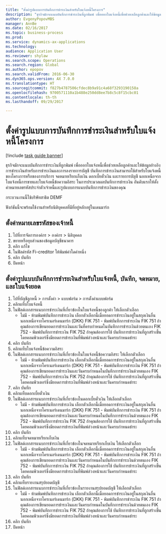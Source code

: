 ```yaml
--- 
title: "ตั้งค่ารูปแบบการบันทึกการชำระเงินสำหรับใบแจ้งหนี้โครงการ"
description: "ธุรกิจมักจะแนบบันทึกการชำระเงินที่ถูกพิมพ์ เพื่อออกใบแจ้งหนี้เพื่อช่วยเหลือลูกค้าและให้ข้อมูลอ้างอิงการชำระเงินสำหรับการชำระเงินและการลงรายการบัญชี"
author: EvgenyPopovMBS
manager: AnnBe
ms.date: 02/16/2017
ms.topic: business-process
ms.prod: 
ms.service: dynamics-ax-applications
ms.technology: 
audience: Application User
ms.reviewer: shylaw
ms.search.scope: Operations
ms.search.region: Global
ms.author: epopov
ms.search.validFrom: 2016-06-30
ms.dyn365.ops.version: AX 7.0.0
ms.translationtype: HT
ms.sourcegitcommit: f827b4787506cfdec8b9a91c4a68f3293190158a
ms.openlocfilehash: 9700571110a1b488e250dd8ee7b8c5c8f15cbc01
ms.contentlocale: th-th
ms.lasthandoff: 09/29/2017

---
```

# <a name="set-up-payment-slip-format-for-project-invoices"></a>ตั้งค่ารูปแบบการบันทึกการชำระเงินสำหรับใบแจ้งหนี้โครงการ

[!include [task guide banner](../../includes/task-guide-banner.md)]

ธุรกิจมักจะแนบบันทึกการชำระเงินที่ถูกพิมพ์ เพื่อออกใบแจ้งหนี้เพื่อช่วยเหลือลูกค้าและให้ข้อมูลอ้างอิงการชำระเงินสำหรับการชำระเงินและการลงรายการบัญชี บันทึกการชำระเงินสามารถใช้สำหรับใบแจ้งหนี้ของโครงการหรือของการบริการ จดหมายเรียกเก็บเงิน ดอกเบี้ยตั๋วเงิน และรายการบัญชี นอกเหนือจากใบแจ้งหนี้การขายและใบแจ้งหนี้ข้อความอิสระ ในการประมวลผลบันทึกการชำระเงิน อันดับแรกให้ตั้งค่าหมายเลขรหัสประจำตัวเจ้าหนี้และรูปแบบการแนบบันทึกการชำระเงินของคุณ

กระบวนงานนี้ใช้บริษัทสาธิต DEMF 

ฟังก์ชันนี้จะพร้อมใช้งานสำหรับนิติบุคคลที่มีที่อยู่หลักอยู่ในเดนมาร์ก


## <a name="set-up-a-creditor-id-number"></a>ตั้งค่าหมายเลขรหัสของเจ้าหนี้
1. ไปที่การจัดการองค์กร > องค์กร > นิติบุคคล
2. ขยายหรือยุบส่วนของข้อมูลบัญชีธนาคาร
3. คลิก แก้ไข
4. ในฟิลด์รหัส Fi-creditor ให้พิมพ์ค่าใดค่าหนึ่ง
5. คลิก บันทึก
6. ปิดหน้า

## <a name="set-up-a-payment-slip-format-for-invoices-notes-letters-and-statements"></a>ตั้งค่ารูปแบบบันทึกการชำระเงินสำหรับใบแจ้งหนี้, บันทึก, จดหมาย, และใบแจ้งยอด
1. ไปที่บัญชีลูกหนี้ > การตั้งค่า > แบบฟอร์ม > การตั้งค่าแบบฟอร์ม
2. คลิกแท็บใบแจ้งหนี้
3. ในฟิลด์เอกสารแนบการชำระเงินที่เกี่ยวข้องในใบแจ้งหนี้ของลูกค้า ให้เลือกตัวเลือก
    * ไม่มี - ห้ามพิมพ์บันทึกการชำระเงิน เลือกตัวเลือกนี้เมื่อยอดการชำระเงินอยู่ในสกุลเงินอื่นนอกเหนือจากโครเนอร์เดนมาร์ก (DKK)   FIK 751 - พิมพ์บันทึกการชำระเงิน FIK 751 ถ้าคุณต้องการเขียนยอดการชำระเงินและวันที่ครบกำหนดในบันทึกการชำระเงินด้วยตนเอง   FIK 752 - พิมพ์บันทึกการชำระเงิน FIK 752 ถ้าคุณต้องการใช้ บันทึกการชำระเงินที่ถูกสร้างขึ้นโดยคอมพิวเตอร์ซึ่งมียอดการชำระเงินที่พิมพ์ล่วงหน้าและวันครบกำหนดชำระ  
4. คลิก บันทึก
5. คลิกแท็บใบแจ้งหนี้ข้อความอิสระ
6. ในฟิลด์เอกสารแนบการชำระเงินที่เกี่ยวข้องในใบแจ้งหนี้ข้อความอิสระ ให้เลือกตัวเลือก
    * ไม่มี - ห้ามพิมพ์บันทึกการชำระเงิน เลือกตัวเลือกนี้เมื่อยอดการชำระเงินอยู่ในสกุลเงินอื่นนอกเหนือจากโครเนอร์เดนมาร์ก (DKK)   FIK 751 - พิมพ์บันทึกการชำระเงิน FIK 751 ถ้าคุณต้องการเขียนยอดการชำระเงินและวันครบกำหนดในบันทึกการชำระเงินด้วยตนเอง    FIK 752 - พิมพ์บันทึกการชำระเงิน FIK 752 ถ้าคุณต้องการใช้ บันทึกการชำระเงินที่ถูกสร้างขึ้นโดยคอมพิวเตอร์ซึ่งมียอดการชำระเงินที่พิมพ์ล่วงหน้าและวันครบกำหนดชำระ  
7. คลิก บันทึก
8. คลิกแท็บดอกเบี้ยตั๋วเงิน
9. ในฟิลด์เอกสารแนบการชำระเงินที่เกี่ยวข้องในดอกเบี้ยตั๋วเงิน ให้เลือกตัวเลือก
    * ไม่มี - ห้ามพิมพ์บันทึกการชำระเงิน เลือกตัวเลือกนี้เมื่อยอดการชำระเงินอยู่ในสกุลเงินอื่นนอกเหนือจากโครเนอร์เดนมาร์ก (DKK)   FIK 751 - พิมพ์บันทึกการชำระเงิน FIK 751 ถ้าคุณต้องการเขียนยอดการชำระเงินและวันครบกำหนดในบันทึกการชำระเงินด้วยตนเอง    FIK 752 - พิมพ์บันทึกการชำระเงิน FIK 752 ถ้าคุณต้องการใช้ บันทึกการชำระเงินที่ถูกสร้างขึ้นโดยคอมพิวเตอร์ซึ่งมียอดการชำระเงินที่พิมพ์ล่วงหน้าและวันครบกำหนดชำระ  
10. คลิก บันทึก
11. คลิกแท็บจดหมายเรียกเก็บเงิน
12. ในฟิลด์เอกสารแนบการชำระเงินที่เกี่ยวข้องในจดหมายเรียกเก็บเงิน ให้เลือกตัวเลือก
    * ไม่มี - ห้ามพิมพ์บันทึกการชำระเงิน เลือกตัวเลือกนี้เมื่อยอดการชำระเงินอยู่ในสกุลเงินอื่นนอกเหนือจากโครเนอร์เดนมาร์ก (DKK)   FIK 751 - พิมพ์บันทึกการชำระเงิน FIK 751 ถ้าคุณต้องการเขียนยอดการชำระเงินและวันครบกำหนดในบันทึกการชำระเงินด้วยตนเอง    FIK 752 - พิมพ์บันทึกการชำระเงิน FIK 752 ถ้าคุณต้องการใช้ บันทึกการชำระเงินที่ถูกสร้างขึ้นโดยคอมพิวเตอร์ซึ่งมียอดการชำระเงินที่พิมพ์ล่วงหน้าและวันครบกำหนดชำระ  
13. คลิก บันทึก
14. คลิกแท็บรายงานสรุปยอดบัญชี
15. ในฟิลด์เอกสารแนบการชำระเงินที่เกี่ยวข้องในรายงานสรุปยอดบัญชี ให้เลือกตัวเลือก
    * ไม่มี - ห้ามพิมพ์บันทึกการชำระเงิน เลือกตัวเลือกนี้เมื่อยอดการชำระเงินอยู่ในสกุลเงินอื่นนอกเหนือจากโครเนอร์เดนมาร์ก (DKK)   FIK 751 - พิมพ์บันทึกการชำระเงิน FIK 751 ถ้าคุณต้องการเขียนยอดการชำระเงินและวันครบกำหนดในบันทึกการชำระเงินด้วยตนเอง    FIK 752 - พิมพ์บันทึกการชำระเงิน FIK 752 ถ้าคุณต้องการใช้ บันทึกการชำระเงินที่ถูกสร้างขึ้นโดยคอมพิวเตอร์ซึ่งมียอดการชำระเงินที่พิมพ์ล่วงหน้าและวันครบกำหนดชำระ  
16. คลิก บันทึก
17. ปิดหน้า


